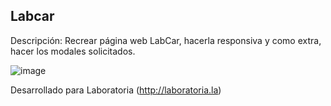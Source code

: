 ## Labcar

Descripción: Recrear página web LabCar, hacerla responsiva y como extra, hacer los modales solicitados.

![image](https://user-images.githubusercontent.com/32860516/38159978-dbb985e6-3471-11e8-98a3-4f6f6c8741b0.png)

Desarrollado para Laboratoria (http://laboratoria.la)